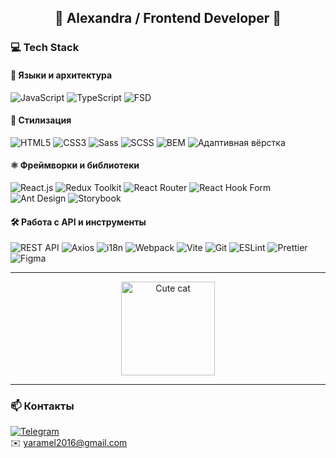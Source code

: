 <div align="center">
  
## 🌸 Alexandra / Frontend Developer 🌸

</div>

### 💻 Tech Stack

#### 🧠 Языки и архитектура

![JavaScript](https://img.shields.io/badge/JavaScript-F7DF1E?style=for-the-badge\&logo=javascript)
![TypeScript](https://img.shields.io/badge/TypeScript-3178C6?style=for-the-badge\&logo=typescript)
![FSD](https://img.shields.io/badge/FSD-000000?style=for-the-badge)

#### 🎨 Стилизация

![HTML5](https://img.shields.io/badge/HTML5-E34F26?style=for-the-badge\&logo=html5)
![CSS3](https://img.shields.io/badge/CSS3-1572B6?style=for-the-badge\&logo=css3)
![Sass](https://img.shields.io/badge/Sass-CC6699?style=for-the-badge\&logo=sass\&logoColor=white)
![SCSS](https://img.shields.io/badge/SCSS-CC6699?style=for-the-badge\&logo=sass\&logoColor=white)
![BEM](https://img.shields.io/badge/BEM-000000?style=for-the-badge)
![Адаптивная вёрстка](https://img.shields.io/badge/Responsive--Design-336699?style=for-the-badge)

#### ⚛️ Фреймворки и библиотеки

![React.js](https://img.shields.io/badge/React.js-20232A?style=for-the-badge\&logo=react)
![Redux Toolkit](https://img.shields.io/badge/Redux--Toolkit-764ABC?style=for-the-badge\&logo=redux)
![React Router](https://img.shields.io/badge/React_Router-CA4245?style=for-the-badge\&logo=react-router)
![React Hook Form](https://img.shields.io/badge/React_Hook_Form-EC5990?style=for-the-badge\&logo=reacthookform\&logoColor=white)
![Ant Design](https://img.shields.io/badge/AntDesign-0170FE?style=for-the-badge\&logo=ant-design)
![Storybook](https://img.shields.io/badge/Storybook-FF4785?style=for-the-badge\&logo=storybook\&logoColor=white)

#### 🛠 Работа с API и инструменты

![REST API](https://img.shields.io/badge/REST--API-000000?style=for-the-badge)
![Axios](https://img.shields.io/badge/Axios-5A29E4?style=for-the-badge)
![i18n](https://img.shields.io/badge/i18n-26A69A?style=for-the-badge)
![Webpack](https://img.shields.io/badge/Webpack-8DD6F9?style=for-the-badge\&logo=webpack\&logoColor=black)
![Vite](https://img.shields.io/badge/Vite-646CFF?style=for-the-badge\&logo=vite\&logoColor=white)
![Git](https://img.shields.io/badge/Git-F05032?style=for-the-badge\&logo=git)
![ESLint](https://img.shields.io/badge/ESLint-4B32C3?style=for-the-badge\&logo=eslint\&logoColor=white)
![Prettier](https://img.shields.io/badge/Prettier-F7B93E?style=for-the-badge\&logo=prettier\&logoColor=black)
![Figma](https://img.shields.io/badge/Figma-000000?style=for-the-badge\&logo=figma)

---
<p align="center">
  <img src="https://media.giphy.com/media/4QZK21zlzVIyc/giphy.gif" alt="Cute cat" width="150"/>
</p>



---

### 📫 Контакты

[![Telegram](https://img.shields.io/badge/@yara_mell-2CA5E0?style=for-the-badge\&logo=telegram\&logoColor=white)](https://t.me/yara_mell)  
✉️ [yaramel2016@gmail.com](mailto:yaramel2016@gmail.com)
